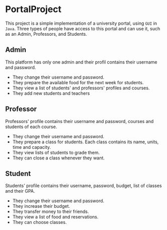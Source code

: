 # PortalProject
This project is a simple implementation of a university portal, using `GUI` in `Java`.
Three types of people have access to this portal and can use it, such as an Admin, Professors, and Students.

## Admin
This platform has only one admin and their profil contains their username and password.
- They change their username and password.
- They prepare the available food for the next week for students.
- They view a list of students' and professors' profiles and courses.
- They add new students and teachers

## Professor
Professors' profile contains their username and password, courses and students of each course. 
- They change their username and password.
- They prepare a class for students. Each class contains its name, units, time and capacity.
- They view lists of students to grade them.
- They can close a class whenever they want.

## Student
Students' profile contains their username, password, budget, list of classes and their GPA.
- They change their username and password.
- They increase their budget.
- They transfer money to their friends.
- They view a list of food and reservations.
- They can choose classes.

